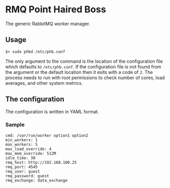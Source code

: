 # RMQ Point Haired Boss

The generic RabbitMQ worker manager.

## Usage

```
$> sudo phbd /etc/phb.conf
```

The only argument to the command is the location of the configuration file which defaults to `/etc/phb.conf`. If the
configuration file is not found from the argument or the default location then it exits with a code of `2`. The process
needs to run with root permissions to check number of cores, load averages, and other system metrics.

## The configuration

The configuration is written in YAML format.

### Sample

```
cmd: /var/run/worker option1 option2
min_workers: 1
max_workers: 5
max_load_override: 4
max_mem_override: 512M
idle_time: 30
rmq_host: http://192.168.100.25
rmq_port: 4545
rmq_user: guest
rmq_password: guest
rmq_exchange: data_exchange
```
